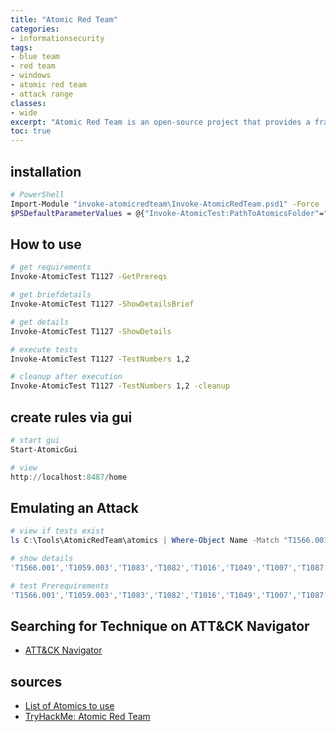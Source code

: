 ```yaml
---
title: "Atomic Red Team"
categories: 
- informationsecurity
tags:
- blue team
- red team
- windows
- atomic red team
- attack range
classes: 
- wide
excerpt: "Atomic Red Team is an open-source project that provides a framework for performing security testing and threat emulation."
toc: true
--- 
```


## installation

```bash
# PowerShell
Import-Module "invoke-atomicredteam\Invoke-AtomicRedTeam.psd1" -Force
$PSDefaultParameterValues = @{"Invoke-AtomicTest:PathToAtomicsFolder"="AtomicRedTeam\atomics"}
```

## How to use

```bash
# get requirements
Invoke-AtomicTest T1127 -GetPrereqs

# get briefdetails
Invoke-AtomicTest T1127 -ShowDetailsBrief

# get details
Invoke-AtomicTest T1127 -ShowDetails

# execute tests
Invoke-AtomicTest T1127 -TestNumbers 1,2

# cleanup after execution
Invoke-AtomicTest T1127 -TestNumbers 1,2 -cleanup
```

## create rules via gui

```powershell
# start gui
Start-AtomicGui

# view
http://localhost:8487/home
```

## Emulating an Attack

```powershell
# view if tests exist
ls C:\Tools\AtomicRedTeam\atomics | Where-Object Name -Match "T1566.001|T1203|T1059.003|T1083|T1082|T1016|T1049|T1007|T1087.001"

# show details
'T1566.001','T1059.003','T1083','T1082','T1016','T1049','T1007','T1087.001' | ForEach-Object {echo "Enumerating $_"; Invoke-AtomicTest $_ -ShowDetailsBrief }

# test Prerequirements
'T1566.001','T1059.003','T1083','T1082','T1016','T1049','T1007','T1087.001' | ForEach-Object {echo "Enumerating $_"; Invoke-AtomicTest $_ -CheckPrereqs }
```

## Searching for Technique on ATT&CK Navigator

* [ATT&CK Navigator](https://mitre-attack.github.io/attack-navigator/)

## sources

* [List of Atomics to use][def]
* [TryHackMe: Atomic Red Team][def2]

[def]: https://atomicredteam.io/atomics/#collection
[def2]: https://tryhackme.com/room/atomicredteam
